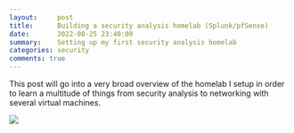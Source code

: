 ```yaml
---
layout:     post
title:      Building a security analysis homelab (Splunk/pfSense)
date:       2022-08-25 23:40:00
summary:    Setting up my first security analysis homelab
categories: security
comments: true
---
```


This post will go into a very broad overview of the homelab I setup in order to learn a multitude of things from security analysis to networking with several virtual machines.

![](https://www.bgigurtsis.com/pictures/posts/homelab/NetworkMap.png)
